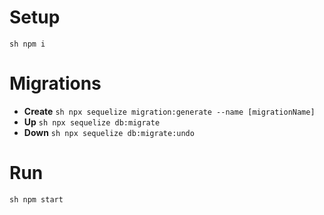 # Setup
```sh npm i ```

# Migrations
* **Create**
```sh npx sequelize migration:generate --name [migrationName] ```
* **Up** 
```sh npx sequelize db:migrate ```
* **Down** 
```sh npx sequelize db:migrate:undo ```

# Run
```sh npm start```